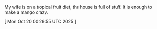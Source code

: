  
My wife is on a tropical fruit diet, the house is full of stuff. It is enough to make a mango crazy.
 
[ 
Mon Oct 20 00:29:55 UTC 2025
 ]
